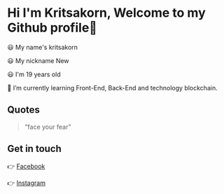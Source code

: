 # Hi I'm Kritsakorn, Welcome to my Github profile👋


😃 My name's kritsakorn

😃 My nickname New

😃 I'm 19 years old

👋 I’m currently learning Front-End, Back-End and technology blockchain.






<!--
**kritsakorn-Dev/kritsakorn-dev** is a ✨ _special_ ✨ repository because its `README.md` (this file) appears on your GitHub profile.

Here are some ideas to get you started:

- 🔭 I’m currently working on ...
- 🌱 I’m currently learning ...
- 👯 I’m looking to collaborate on ...
- 🤔 I’m looking for help with ...
- 💬 Ask me about ...
- 📫 How to reach me: ...
- 😄 Pronouns: ...
- ⚡ Fun fact: ...
-->
## Quotes
> "face your fear"

## Get in touch

👉 [Facebook](https://www.facebook.com/nuclearzaza/)

👉 [Instagram](https://www.instagram.com/iamnotperfect4u/)
